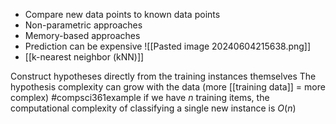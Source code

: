 - Compare new data points to known data points
- Non-parametric approaches
- Memory-based approaches
- Prediction can be expensive
![[Pasted image 20240604215638.png]]
- [[k-nearest neighbor (kNN)]]

Construct hypotheses directly from the training instances themselves
The hypothesis complexity can grow with the data (more [[training data]] = more complex)
#compsci361example if we have $n$ training items, the computational complexity of classifying a single new instance is $O(n)$